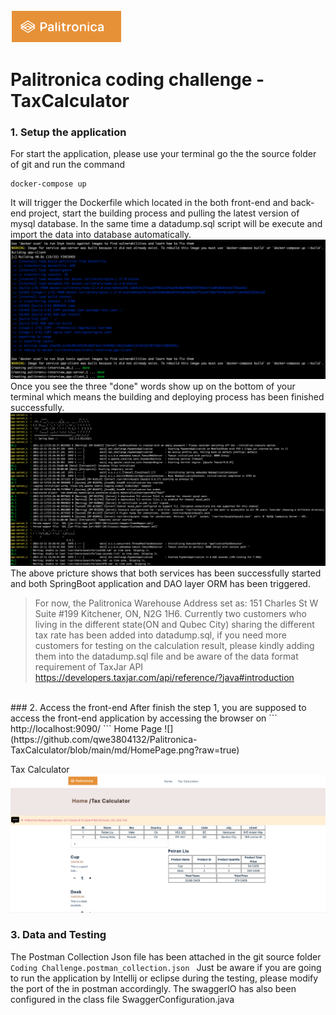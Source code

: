 ![](https://github.com/qwe3804132/Palitronica-TaxCalculator/blob/main/md/tag.png?raw=true)
# Palitronica coding challenge - TaxCalculator
### 1. Setup the application
For start the application, please use your terminal go the the source folder of git and run the command
```
docker-compose up

```
It will trigger the Dockerfile which located in the both front-end and back-end project, start the building process and pulling the latest version of mysql database. In the same time a datadump.sql script will be execute and import the data into database automatically.
![](https://github.com/qwe3804132/Palitronica-TaxCalculator/blob/main/md/build.png?raw=true)
Once you see the three "done" words show up on the bottom of your terminal which means the building and deploying process has been finished successfully.
![](https://github.com/qwe3804132/Palitronica-TaxCalculator/blob/main/md/spring%20DAO.png?raw=true)
The above pricture shows that both services has been successfully started and both SpringBoot application and DAO layer ORM has been triggered.
> For now, the  Palitronica Warehouse Address set as: 151 Charles St W Suite #199 Kitchener, ON, N2G 1H6. Currently two customers who living in the different state(ON and Qubec City) sharing the different tax rate has been added into datadump.sql, if you need more customers for testing on the calculation result, please kindly adding them into the datadump.sql file and be aware of the data format requirement of TaxJar API https://developers.taxjar.com/api/reference/?java#introduction
 
</br>
### 2. Access the front-end
After finish the step 1, you are supposed to access the front-end application by accessing the browser on
```
http://localhost:9090/
```
Home Page
![](https://github.com/qwe3804132/Palitronica-TaxCalculator/blob/main/md/HomePage.png?raw=true)

Tax Calculator
![](https://github.com/qwe3804132/Palitronica-TaxCalculator/blob/main/md/CalculationPage.png?raw=true)
</br>
### 3. Data and Testing
The Postman Collection Json file has been attached in the git source folder
`Coding Challenge.postman_collection.json
`
Just be aware if you are going to run the application by Intellij or eclipse during the testing, please modify the port of the in postman accordingly. The swaggerIO has also been configured in the class file SwaggerConfiguration.java


